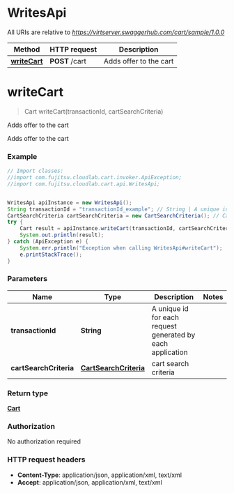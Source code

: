 # WritesApi

All URIs are relative to *https://virtserver.swaggerhub.com/cart/sample/1.0.0*

Method | HTTP request | Description
------------- | ------------- | -------------
[**writeCart**](WritesApi.md#writeCart) | **POST** /cart | Adds offer to the cart


<a name="writeCart"></a>
# **writeCart**
> Cart writeCart(transactionId, cartSearchCriteria)

Adds offer to the cart

Adds offer to the cart

### Example
```java
// Import classes:
//import com.fujitsu.cloudlab.cart.invoker.ApiException;
//import com.fujitsu.cloudlab.cart.api.WritesApi;


WritesApi apiInstance = new WritesApi();
String transactionId = "transactionId_example"; // String | A unique id for each request generated by each application
CartSearchCriteria cartSearchCriteria = new CartSearchCriteria(); // CartSearchCriteria | cart search criteria
try {
    Cart result = apiInstance.writeCart(transactionId, cartSearchCriteria);
    System.out.println(result);
} catch (ApiException e) {
    System.err.println("Exception when calling WritesApi#writeCart");
    e.printStackTrace();
}
```

### Parameters

Name | Type | Description  | Notes
------------- | ------------- | ------------- | -------------
 **transactionId** | **String**| A unique id for each request generated by each application |
 **cartSearchCriteria** | [**CartSearchCriteria**](CartSearchCriteria.md)| cart search criteria |

### Return type

[**Cart**](Cart.md)

### Authorization

No authorization required

### HTTP request headers

 - **Content-Type**: application/json, application/xml, text/xml
 - **Accept**: application/json, application/xml, text/xml

